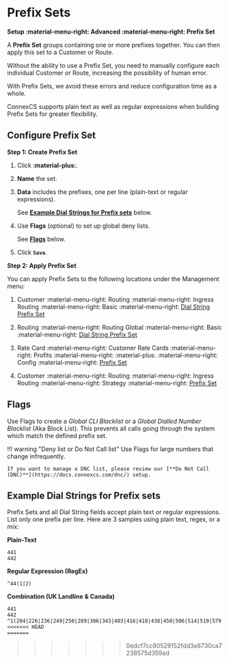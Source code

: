 # Prefix Sets

**Setup :material-menu-right: Advanced :material-menu-right: Prefix Set**

A **Prefix Set** groups containing one or more prefixes together. You can then apply this set to a Customer or Route.

Without the ability to use a Prefix Set, you need to manually configure each individual Customer or Route, increasing the possibility of human error.

With Prefix Sets, we avoid these errors and reduce configuration time as a whole.

ConnexCS supports plain text as well as regular expressions when building Prefix Sets for greater flexibility.

## Configure Prefix Set

**Step 1: Create Prefix Set**

1. Click **:material-plus:**.
2. **Name** the set.
3. **Data** includes the prefixes, one per line (plain-text or regular expressions).

    See [**Example Dial Strings for Prefix sets**](/setup/advanced/prefix-set/#example-dial-strings-for-prefix-sets) below.

4. Use **Flags** (optional) to set up global deny lists.

    See [**Flags**](/setup/advanced/prefix-set/#flags) below.

5. Click **`Save`**.

**Step 2: Apply Prefix Set**

You can apply Prefix Sets to the following locations under the Management menu:

  1. Customer :material-menu-right: Routing :material-menu-right: Ingress Routing :material-menu-right: Basic :material-menu-right: [Dial String Prefix Set](https://docs.connexcs.com/customer/routing/#basic)

  2. Routing :material-menu-right: Routing Global :material-menu-right: Basic :material-menu-right: [Dial String Prefix Set](https://docs.connexcs.com/global-routing/)

  3. Rate Card :material-menu-right: Customer Rate Cards :material-menu-right: Profits :material-menu-right: :material-plus: :material-menu-right: Config :material-menu-right: [Prefix Set](https://docs.connexcs.com/customer-ratecard/#main-tab)
  
  4. Customer :material-menu-right: Routing :material-menu-right: Ingress Routing :material-menu-right: Strategy :material-menu-right: [Prefix Set](https://docs.connexcs.com/customer-ratecard/#main-tab)

## Flags

Use Flags to create a *Global CLI Blacklist* or a *Global Dialled Number Blacklist* (Aka Block List). This prevents all calls going through the system which match the defined prefix set.

!!! warning "Deny list or Do Not Call list"
    Use Flags for large numbers that change infrequently.

    If you want to manage a DNC list, please review our [**Do Not Call (DNC)**](https://docs.connexcs.com/dnc/) setup.

## Example Dial Strings for Prefix sets

Prefix Sets and all Dial String fields accept plain text or regular expressions. List only one prefix per line. Here are 3 samples using plain text, regex, or a mix:

**Plain-Text**

```
441
442
```

**Regular Expression (RegEx)**
```
^44(1|2)
```

**Combination (UK Landline & Canada)**

```
441
442
^1(204|226|236|249|250|289|306|343|403|416|418|438|450|506|514|519|579|581|587|604|613|647|705|709|778|780|807|819|867|902|905)
<<<<<<< HEAD
=======
```
>>>>>>> 0edcf7cc80529152fdd3e8730ca7238575d359ad
